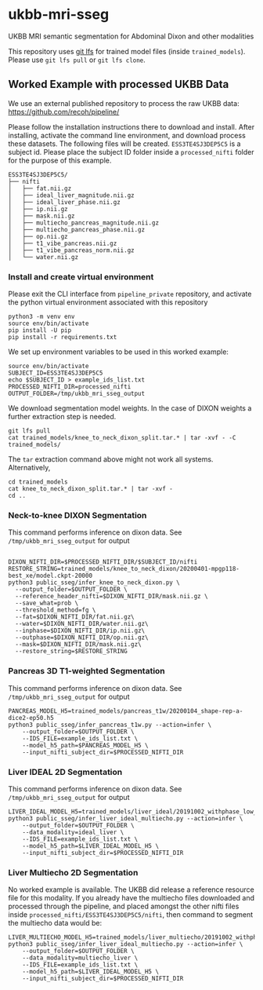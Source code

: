 # ukbb-mri-sseg
UKBB MRI semantic segmentation for Abdominal Dixon and other modalities

This repository uses [git lfs](https://git-lfs.github.com/) for trained model files (inside `trained_models`).
Please use `git lfs pull` or `git lfs clone`.

## Worked Example with processed UKBB Data
We use an external published repository to process the raw UKBB data:
https://github.com/recoh/pipeline/

Please follow the installation instructions there to download and install.
After installing, activate the command line environment, and download process these datasets.
The following files will be created. `ESS3TE4SJ3DEP5C5` is a subject id. Please place the subject ID folder inside a `processed_nifti` folder for the purpose of this example. 
```
ESS3TE4SJ3DEP5C5/
├── nifti
│   ├── fat.nii.gz
│   ├── ideal_liver_magnitude.nii.gz
│   ├── ideal_liver_phase.nii.gz
│   ├── ip.nii.gz
│   ├── mask.nii.gz
│   ├── multiecho_pancreas_magnitude.nii.gz
│   ├── multiecho_pancreas_phase.nii.gz
│   ├── op.nii.gz
│   ├── t1_vibe_pancreas.nii.gz
│   ├── t1_vibe_pancreas_norm.nii.gz
│   └── water.nii.gz
```

### Install and create virtual environment
Please exit the CLI interface from `pipeline_private` repository, and activate the python virtual environment associated with this repository 
```
python3 -m venv env
source env/bin/activate
pip install -U pip
pip install -r requirements.txt
```

We set up environment variables to be used in this worked example:
```
source env/bin/activate
SUBJECT_ID=ESS3TE4SJ3DEP5C5
echo $SUBJECT_ID > example_ids_list.txt
PROCESSED_NIFTI_DIR=processed_nifti
OUTPUT_FOLDER=/tmp/ukbb_mri_sseg_output
```

We download segmentation model weights. In the case of DIXON weights a further extraction step is needed.
```
git lfs pull
cat trained_models/knee_to_neck_dixon_split.tar.* | tar -xvf - -C trained_models/
```

The `tar` extraction command above might not work all systems. Alternatively,
```
cd trained_models
cat knee_to_neck_dixon_split.tar.* | tar -xvf -
cd ..
```


### Neck-to-knee DIXON Segmentation

This command performs inference on dixon data. See `/tmp/ukbb_mri_sseg_output` for output
```

DIXON_NIFTI_DIR=$PROCESSED_NIFTI_DIR/$SUBJECT_ID/nifti
RESTORE_STRING=trained_models/knee_to_neck_dixon/20200401-mpgp118-best_xe/model.ckpt-20000
python3 public_sseg/infer_knee_to_neck_dixon.py \
  --output_folder=$OUTPUT_FOLDER \
  --reference_header_nifti=$DIXON_NIFTI_DIR/mask.nii.gz \
  --save_what=prob \
  --threshold_method=fg \
  --fat=$DIXON_NIFTI_DIR/fat.nii.gz\
  --water=$DIXON_NIFTI_DIR/water.nii.gz\
  --inphase=$DIXON_NIFTI_DIR/ip.nii.gz\
  --outphase=$DIXON_NIFTI_DIR/op.nii.gz\
  --mask=$DIXON_NIFTI_DIR/mask.nii.gz\
  --restore_string=$RESTORE_STRING
```


### Pancreas 3D T1-weighted Segmentation
This command performs inference on dixon data. See `/tmp/ukbb_mri_sseg_output` for output
```
PANCREAS_MODEL_H5=trained_models/pancreas_t1w/20200104_shape-rep-a-dice2-ep50.h5
python3 public_sseg/infer_pancreas_t1w.py --action=infer \
    --output_folder=$OUTPUT_FOLDER \
    --IDS_FILE=example_ids_list.txt \
    --model_h5_path=$PANCREAS_MODEL_H5 \
    --input_nifti_subject_dir=$PROCESSED_NIFTI_DIR
```

### Liver IDEAL 2D Segmentation
This command performs inference on dixon data. See `/tmp/ukbb_mri_sseg_output` for output
```
LIVER_IDEAL_MODEL_H5=trained_models/liver_ideal/20191002_withphase_low_liver_2d_ideal.h5
python3 public_sseg/infer_liver_ideal_multiecho.py --action=infer \
    --output_folder=$OUTPUT_FOLDER \
    --data_modality=ideal_liver \
    --IDS_FILE=example_ids_list.txt \
    --model_h5_path=$LIVER_IDEAL_MODEL_H5 \
    --input_nifti_subject_dir=$PROCESSED_NIFTI_DIR
```

### Liver Multiecho 2D Segmentation
No worked example is available. The UKBB did release a reference resource file for this modality. If you already have the multiecho files downloaded and processed through the pipeline, and placed amongst the other nifti files inside `processed_nifti/ESS3TE4SJ3DEP5C5/nifti`, then command to segment the multiecho data would be:

```
LIVER_MULTIECHO_MODEL_H5=trained_models/liver_multiecho/20191002_withphase_low_liver_2d_multiecho.h5
python3 public_sseg/infer_liver_ideal_multiecho.py --action=infer \
    --output_folder=$OUTPUT_FOLDER \
    --data_modality=multiecho_liver \
    --IDS_FILE=example_ids_list.txt \
    --model_h5_path=$LIVER_IDEAL_MODEL_H5 \
    --input_nifti_subject_dir=$PROCESSED_NIFTI_DIR
```
